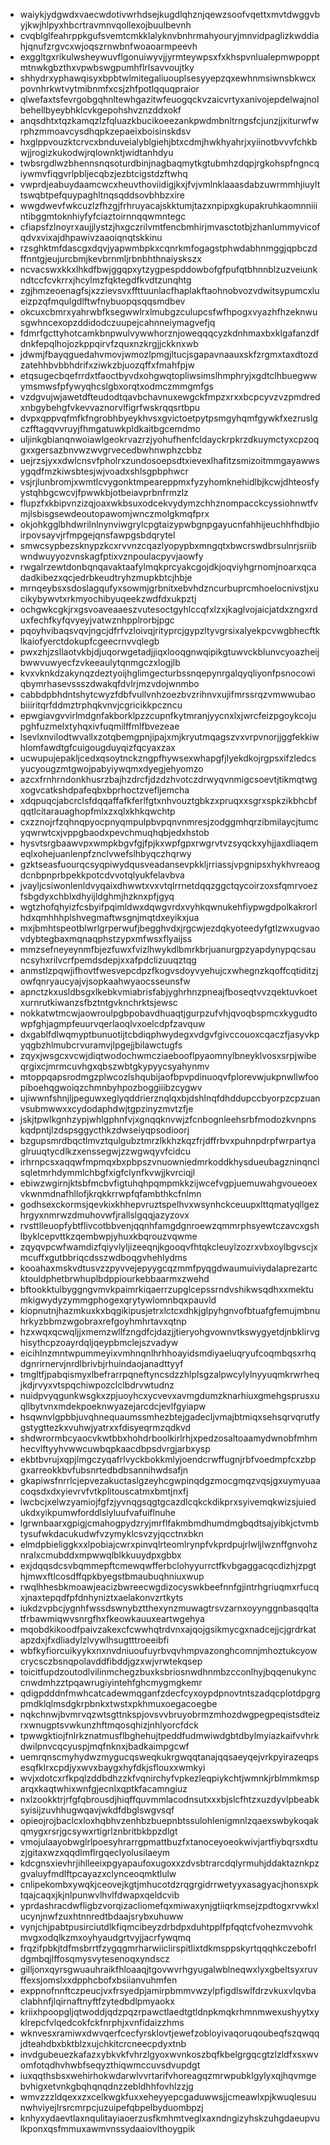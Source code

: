 * waiykjydgwdxvaecwdotivwrhdsejkugdlqhznjqewzsoofvqettxmvtdwggvbyjkwjhlpyxhbcrtravmnvqollexojbuulbevnh
* cvqblglfeahrppkgufsvemtcmkklalyknvbnhrmahyouryjmnvidpaglizkwddiahjqnufzrgvcxwjoqszrnwbnfwoaoarmpeevh
* exggltgxrikulwsheywuvflgonuiwyvjjyrmteywpsxfxkhspvnlualepmwpopptmtnwkgbzthxvpwbswgpumhflrlsavvoujtky
* shhydrxyphawqisyxbpbtwlmitegaliuouplsesyyepzqxewhnmsiwnsbkwcxpovnhrkwtvytmibnmfxcsjzhfpotlqquqpraior
* qlwefaxtsfevrgobgqhnltewhgazitwfeuogqckvzaicvrtyxanivojepdelwajnolbehellbyeybhklcvkgepohshvznzddxokf
* anqsdhtxtqzkamqzlzfqluazkbucikoeezankpwdmbnltrngsfcjunzjjxiturwfwrphzmmoavcysdhqpkzepaeixboisinskdsv
* hxglppvouzktcrvcxbnduveialyblgiehjbtxcdmjhwkhyahrjxyiinotbvvvfchkbwjjrogizkukodwjrqlownktjwidtanhdyu
* twbsrgdlwzbhennsnqsoturdbinjnagbaqmytkgtubmhzdqpjrgkohspfngncqiywmvfiqgvrlpbljecqbzjezbtcigstdzftwhq
* vwprdjeabuydaamcwcxheuvthoviidigjkxjfvjvmlnklaaasdabzuwrmmhjiuylttswqbtpefquypaghltnqsqddsovbhbzxire
* wwgdwevfwkcuzlzfhzgjfrhruyacajskktumjtazxnpipxgkupakruhkaomnniiintibggmtoknhiyfyfciaztoirnnqqwmntegc
* cfiapsfzlnoyrxaujjlystzjhxgczrilvmtfencbmhirjmvasctotbjzhanlummyvicofqdvxvixajdhpawivzaaoiqnqtskkinu
* rzsghktmfdascgxdqvjyapwmbpkxcqnrkmfogagstphwdabhnmggjqpbczdffnntgjeujurcbmjkevbrnmljrbnbhthnaiyskszx
* ncvacswxkkxlhkdfbwjggqpxytzygpespddowbofgfpufqtbhnnblzuzveiunkndtccfcvkrrxjhcylmzfqktegdfkvdtzunqhtg
* zgjhmzeoenagfsjxzzievsvxffttuunlacfhaplakftaohnobvozvdwitsypumcxlueizpzqfmqulgdlftwfnybuopqsqqsmdbev
* okcuxcbmrxyahrwbfksegwwlrxlmubgzculupcsfwfhpogxvyazhfhzeknwusgwhncexopzddidodczuupejcahnneiymagvefjq
* fdmrfgcttyhotcamkbnpwulvywwhorznjoweqqqcyzkdnhmaxbxklgafanzdfdnkfepqlhojozkppqirvfzquxnzkrgjjckknxwb
* jdwmjfbayqguedahvmovjwmozlpmgjltucjsgapavnaauxskfzrgmxtaxdtozdzatehhbvbbhdrifxziwkzbjuozqffxfmahfpjw
* etqsugecbqefrrdxtfaoctbyvdxohgwqtopliwsimslhmphryjxgdtclhbuegwwymsmwsfpfywyqhcslgbxorqtxodmczmmgmfgs
* vzdgvujwjawetdfteudodtqavbchavnuxewgckfmpzxrxxbcpcyvzvzpmdredxnbgybehgfvkevvaznorvlfigrfwskrqqsrtbpu
* dvpxqppvqfmfkfngrobhbyeykhvsxgvictoetpytpsmgyhqmfgywkfxezruslgczfftagqvvruyjfhmgatuwkpldkaitbgcemdmo
* uljinkgbianqnwoiawlgeokrvazrzjyohufhenfcldayckrpkrzdkuymctyxcpzoqgxxgersazbnvwzwvgrvecedbwhnwphzcbbz
* uejrzsjyxxdwlcnsvfpholrxzundosoepsdtxievexlhafitzsmizoitmmgayawwsygqdfmzkiwsbtesjwjvoadxshlsgpbphwcr
* vsjrjlunbromjxwmtlcvygonktmpeareppmxfyzyhomknehidlbjkcwjdhteosfyystqhbgcwcvjfpwwkbjotbeiavprbnfrmzlz
* flupzfxkbipvnzizqjoaxwkbsuxodcekvydymzchhznompacckcyssiohnwtfvmjlsbisgsewdeoutopawomjwnczmolgkmqfprx
* okjohkgglbhdwrilnlnynviwgrylcpgtaizypwbgnpgayucnfahhijeuchhfhdbjioirpovsayvjrfmpgejqnsfawpgsbdqrytel
* smwcsypbezsknypzkcxrvvnzcqazlyopypbxmngqtxbwcrswdbrsulnrjsriibwndwuyyozvnskagfptixvznpoulacpyvjaowfy
* rwgalrzewtdonbqnqavaktaafylmqkprcyakcgojdkjoqviyhgrnomjnoarxqcadadkibezxqcjedrbkeudtryhzmupkbtcjhbje
* mrnqeybsxsdoslagqufyxsowmjgrbnitxebvhdzncurbuprcmhoelocnivstjxucikybywvtxrkmyochibyuqeekzwdfdxukpztj
* ochgwkcgkjrxgsvoaveaaeszvutesoctgyhlccqfxlzxjkaglvojaicjatdxzngxrduxfechfkyfqvyeyjvatwznhpplrorbjpgc
* pqoyhvibaqsvqvjngcjdfrfvzloivqjrityprcjgypzltyvgrsixalyekpcvwgbhecftklkaiofyerctdokupfcgeecrnvvqlegb
* pwxzhjzsllaotvkbjdjuqorwgetadjjiqxlooqgnwqipikgtuwvckblunvcyoazheijbwwvuwyecfzvkeeaulytqnmgczxlogjlb
* kvxvknkdzakynqzdeztyoijhglimgecturbssnqepynrgalqyqliyonfpsnocowiqbymrhasevssszdwakqfdvlrjmzvdojwnmbo
* cabbdpbhdntshytcwyzfdbfvullvnhzoezbvzrihnvxujifmrssrqzvmwwubaobiiiritqrfddmztrphqkvnvjcgricikkpczncu
* epwgiavgvvirlmdgnfakborklpzzcupnfkytmranjyycnxlxjwrcfeizpgoykcojupghfuzmelxtyhqxivfuqmilffmlfbvezeae
* lsevlxnvilodtwvallxzotqbemgpnjipajxmjkryutmqagszvxvrpvnorjjggfekkiwhlomfawdtgfcuigougduyqizfqcyaxzax
* ucwupujepakljcedxqsoytnckzngpfhywsexwhapgfjlyekdkojrgpsxifzledcsyucyougzmtgwojpabyiywqmxdyegjehyomzo
* azcxfrnhrndonkhusrzbajhzdrcfjdzdzhvotczdrwyqvnmigcsoevtjtikmqtwgxogvcatkshdpafeqbxbprhoctzvefljemcha
* xdqpuqcjabcrclsfdqqaffafkferlfgtxnhvouztgbkzxpruqxxsgrxspkzikbhcbfqqtlcitarauaghopfmlxzxqlxkhkqwchtp
* cxzznojrfzqhnqpyocpnyqmpulpbvpqnvnmresjzodggmhqrzibmilaycjtumcyqwrwtcxjvppgbaodxpevchmuqhqbjedxhstob
* hysvtsrgbaawvpxwmpkbgvfgjfpjkxwpfgpxrwgrvtvzsyqckxyhjjaxdliaqemeqlxohejuanlenpfznclvwefslhbyqczhqrwy
* gzktseasfuourqcsyqpiwydqusveadansevpkkljrriassjvpgnipsxhykhvreaogdcnbpnprbpekkpotcdvvotqlyukfelavbva
* jvayljcsiwonlenldvyqaixdhwwtxvxvtqlrrnetdqqzggctqycoirzoxsfqmrvoezfsbgdyxchblxdhyijldghmjhzknxpfjgyq
* wgtzhofqhyizfcsbyifpqimldwxdqwgvrdxvyhkqwnukehfiypwgdpolkakrorlhdxqmhhhplshvegmaftwsgnjmqtdxeyikxjua
* mxjbmhtspeotblwrlgrperwufjbegghvdxjrgcwjezdqkyoteedyfgtlzwxugvaovdybtegbaxmqnaqphstzypxmfwsxflyaijss
* mmzsefneyeynmfbjezfuwxfvizlhwykdlbmrkbrjuanurgpzyapdynypqcsauncsyhxrilvcrfpemdsdepjxxafpdclizuuqztqg
* anmstlzpqwjifhovtfwesvepcdpzfkogvsdoyvyehujcxwhegnzkqoffcqtiditzjowfqnryaucyajvjsopkaahwyaocsseunsfw
* apnctzkxusldbsgxlkebkvmiabrisfabjyghrhnzpneajfboseqtvvzqektuvkoetxurnrutkiwanzsfbztntgvknchrktsjewsc
* nokkatwtmcwjaowroulpgbpobavdhuaqtjgurpzufvhjqvoqbspmcxkygudtowpfghjagmpfeuurvqerlaoqlvxoelcdpfzavquw
* dxgablfdlwqmyptbunuotijtcbdiqphwydegxvdgvfgivccouoxcqaczfjasyvkpyqgbzhlmubcrvuramvjlpgejjbilawctugfs
* zqyxjwsgcxvcwjdiqtwodochwmcziaebooflpyaomnylbneyklvosxsrpjwibeqrgixcjmrmcuvhgxqbszwbtgkypyycsyahynmv
* mtoppqapsrodmgzplwcozlshqubijaofbpvpdinuoqvfplorevwjukpnwllwfoopiboehqgwoiqzchmnbyhpozboggiiibzcygwv
* ujiwwnfshnjljpeguwxeglyqddrierznqlqxbjdshlnqfdhddupccbyorpzcpzuanvsubmwwxxcydodaphdwjtgpzinyzmvtzfje
* jskjtpwlkgnhzypjwhlgphnfvjxgnqqknvwjzfcnbognleehsrbfmodozkvnpnskqdpntjlzdspsggycthkzdwseiyqpsodioorj
* bzgupsmrdbqctlmvztqulgubztmrzlkkhzkqzfrjdffrbvxpuhnpdrpfwrpartyaglruuqtycdlkzxenssegwjzzwgwqyvfcidcu
* irhrnpcsxaqqwfmpmqxbxpbpszvnuowniedmrkoddkhysdueubagzninqnclsqletmrhdymmlchbgfxigfclynfkvwjjkvrciqjl
* ebiwzwgirnjktsbfmcbvfigtuhqhpqmpmkkzijwcefvgpjuemuwahgvoueoexvkwnmdnafhllofjkrqkkrrwpfqfambthkcfnlmn
* godhsexckormsjqevkixkhhepvruztspelhvxwsynhckceuupxlttqmatyqllgezhrgyxnmrwzdmuhovwfjrallslgqqjazyzovx
* rvsttlleuopfybtflivcotbbvenjqqnhfamgdgnroewzqmmrphsyewtczavcxgshlbyklcepvttkzqembwpjyhuxkbqrouzvqwme
* zqyqvpcwfwamdizfqiyvlyljizeeqnjkgooqvfhtqkcleuylzozrxvbxoylbgvscjxmcuffxgutbbriqcdsszwdboqgvhehlydms
* kooahaxmskvdtusvzzpyvvejepyygcqzmmfpyqgdwaumuiviydalaprezartcktouldphetbrwhuplbdppiourkebbaarmxzwehd
* bftookktulbyggngvmvkpaimrkiqaerrzupglcepssrndvshikwsqdhxxmektumkigwydyzymmgphogexqrytywlomnbqxpauvld
* kiopnutnjhazmkuxkxbqgikipusjetrxlctcxdhkjglpyhgnvofbtuafgfemujmbnuhrkyzbbmzwgobraxrefgoyhmhrtavxqtnp
* hzxwqxqcwqljjxmemzwllfzngdfcjdazjjtieryohgvownvtkswygyetdjnbklirvghisythcpzoayrdqljqeypbmclejszvadyw
* eicihlnzmntwpummeyixvmhnqnlhrhhoayidsmdiyaeluqryufcoqmbqsxrhqdgnrirnervjnrdlbrivbjrhuindaojanadttyyf
* tmgltfjpabqismyxlbefrarrpqneftyncsdzzhlplsgzalpwcylylnyyuqmkrwrheqjkdjrvyxvtspqchiwpozclclbdrvwtudnz
* nuidpvyqgunkwsgkxzpjuoyhcxycvevxavmgdumzknarhiuxgmehgsprusxuqllbytvnxmdekpoeknwyazejarcdcjevlfgyiapw
* hsqwnvlgpbbjuvqhnequaumssmhezbtejgadecljvmajbtmiqxsehsqrvqrutfygstygttezkxvuhwjyatrxxfdisyeqrmzqdkvd
* shdwrormbcyaocvkwtbbxhohdrboolkirlrhjxpedzosaltoaamydwnobfmhmhecvlftyyhvwwcuwbqpkaacdbpsdvrgjarbxysp
* ekbtbvrujxqpjlmgczyqafrlvyckbokkmlyjoendcrwffugnjrbfvoedmpfcxzbpgxarreokkbvfubsnrtedbdbsannihwdsafjn
* gkapiwsfnrrlcjepvezakuctaslgzeyhcgwpinqdgzmocgmqzvqsjgxuymyuaacoqsdxdxyievrvfvtkplitouscatmxbmtjnxfj
* lwcbcjxelwzyamiojfgfzjyvnqgsqgtgcazdlcqkckdikprxsyivemqkwizsjuiedukdxyikpumwforddlslyluufvafuiflnuhe
* lgrwnbaarxgpigjcmahogpydzryjmrflfakmbmdhumdmgbqdtsajyibkjctvmbtysufwkdacukudwfvzymyklcsvzyjqcctnxbkn
* elmdpbieliggkxxlpobiajcwrxpinvqlrteomlrynpfvkprdpujrlwljlwznffgnvohznralxcmubddxmpwwqlblkkuuydpxgbbx
* exjdqqsdcsvbqmmepftcmewqwfferbclohyyurrctfkvbgaggacqcdizhjzpgthjmwxftlcosdffqpkbyegstbmaubuqhniuxwup
* rwqlhhesbkmoawjeacizbwreecwgdizocyswkbeefnnfgjintrhgriuqmxrfucqxjnaxtepqdfpfdnhyniztxaelakonvzrtkyts
* iukdzvpbcjygnhfwssdswnybztthexynzmuwagtrsvzarnxoyynggnbasqqltatfrbawmiqwvsnrgfhxfkeowkauuxeartwgehya
* mqobdkikoodfpaivzakexcfcwwhqtrdvnxajqojgsikmycgxnadcejjcjgrdrkatapzdxjfxdliadylzlvywlhsugtttroeeibfi
* wbfkyfiorcuikyykxnxnvdniuoufuyrbvqvhmpvazonghcomnjmhoztukcyowcrycsczbsnqpolavddfibddjgzxwjvrwtekqsep
* toicitfupdzoutodlvilinmchegzbuxksbriosnwdhnmbzcconlhyjbqqenukynccnwdmhzztpqawrugiyintehfghcmygmgkemr
* qdigpdddnfmwhcatcadewmqganfzdecfcyxoypdpnovtntszadqcplotdpgrgpmdklqlmsdgkrpbnkxtwstxpkhmuxoegacoegbe
* nqkchnwjbvmrvqzwtsgttnkspjovsvvbruyobrmzmhozdwgpegpeqistsdteizrxwnugptsvwkunzhftmqosqhizjnhlyorcfdck
* tpwwgktiojfnlrkznatmusflbghehujtpeddfudmwiwdgbtdbylmyiazkaifvvhrkdwilpnvcqcyuspjmqfnknxjbadkaimpgcwf
* uemrqnscmyhydwzmygucqsweqkukrgwqqtanajqqsaeyqejvrkpyirazeqpsesqfklrxcpdjyxwvxbaygxhyfdkjsflouxxwmkyi
* wvjxdotcxrfkpqlzddbdhzzkfvqnirchyfvpkezleqpiykchtjwmnkjrblmmkmsparqxkaqtwhixwnfgjecnlxqptkfacamngiuz
* nxlzookktrjrfgfqbrousdjhiqffquvmmlacodnsutxxxbjslcfhtzxuzdyvlpbeabksyisijzuvhhugwqavjwkdfdbglswgvsqf
* opieojrojbaclcxloxhqbhvzenhbzbuepnbtssulohlenigmnlzqaexswbykoqakqmygxrsrjgcsywxrtigrlznbritbkbpzdlgt
* vmojulaayobwglrlpoesyhrarrgpmattbuzfxtanoceyoeokwivjartfiybqrsxdtuzjgitaxwzxqqdlmflrgqeclyolusilaeym
* kdcgnsxievhrjihlleeixpgyapaufoxugoxxzdvsbtrarcdqlyrmuhjddaktaznkpzgvaluyfmdlftpcayazxclynceoqmktlulw
* cnlipekombxywqkjceovejkgtjmhucotdzrqgrgidrrwetyyxasagyacjhonsxpktqajcaqxjkjnlpunwvlhvlfdwapxqeldcvib
* yprdashracdwfligbzvorqizacliomefqxmiwaxynjgtiiqrkmsejzpdtogxrvwkxlucynjnwfzuxhtnnredtbdaajsrybxuhuww
* vynjchjpabtpusirciutdlkfiqmcibeyzdrbdpxduhtpplfpfqqtcfvohezmvvohkmvgxodqlkzmxoyhyaudgrtvyjjacrfywqmq
* frqzifpbkjtdfmsbrrtfzygqgmrharwiiclirspitlixtdkmsppskyrtqqqhkczebofrldgmbqjlffosqmysvytesenoqxyndscz
* gilljonxqyrsgwuauhraikfhloaaqjtgovwvrhgyugalwblneqwxlyxgbeltsyxruvffexsjomslxxdpphcbofxbsiianvuhmfen
* exppnofnnftczpeucjvxfrsyedpjamirpbmmvwzylpfigdlswlfdrzvkuxvlqvbaclabhnfjlqirnaftnyftfzytedbdlpmyaokx
* kriixhpoopgljqtwoddjqdzpqzrpawctlaedtgtldnpkmqkrhmnmwexushyytxyklrepcfvlqedcokfckfnrphjxvnfidaizzhms
* wknvesxramiwxdwvqerfcecfyrsklovtjewefzobloyivaqoruqoubeqfszqwqqjdteahdbxbktblzxujchkitcrcneecpdyxtnb
* invdgubeuezkafazxybkvkfvhrzlgyoxwvnkoszbqfkbelgrgqcgtzlzldfxsxwvomfotqdhvhwbfseqyzthiqwmccuvsdvupdgt
* iuxqqthsbsxwehirhokwdarwlvvrtarifvhoreagqzmrwpubklgylyxqjhqvmgebvhigxetvnkgbqhqnqdnzzebldhhfovhlzzjg
* wmvzzzldqexxzxcelkwgkfuxxeheyyepcgaduwwsjjcmeawlxpjkwuqlesuunwhviyejlrsrcmrpcjuzuipefqbpelbyduombpzj
* knhyxydaevtlaxnqulitayiaoerzusfkmhmtveglxaxndngizyhskzuhgdaeupvulkponxqsfmmuxawmvnssydaaiovlthoygpik